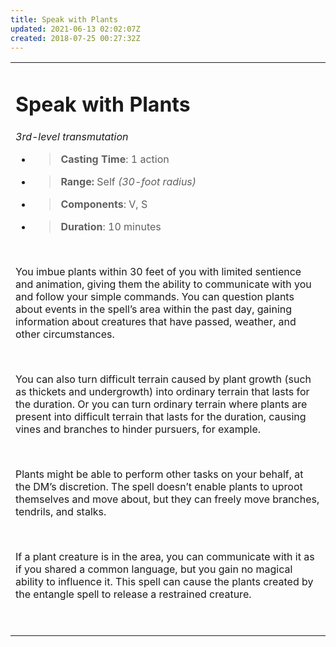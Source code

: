 ```yaml
---
title: Speak with Plants
updated: 2021-06-13 02:02:07Z
created: 2018-07-25 00:27:32Z
---
```


<table><tbody><tr class="odd"><td><h1 id="speak-with-plants"><strong>Speak with Plants</strong></h1><p><em>3rd-level transmutation</em></p><ul><li><blockquote><p><strong>Casting Time</strong>: 1 action</p></blockquote></li><li><blockquote><p><strong>Range:</strong> Self <em>(30-foot radius)</em></p></blockquote></li><li><blockquote><p><strong>Components</strong>: V, S</p></blockquote></li><li><blockquote><p><strong>Duration</strong>: 10 minutes</p></blockquote></li></ul><p> </p><p>You imbue plants within 30 feet of you with limited sentience and animation, giving them the ability to communicate with you and follow your simple commands. You can question plants about events in the spell’s area within the past day, gaining information about creatures that have passed, weather, and other circumstances.</p><p> </p><p>You can also turn difficult terrain caused by plant growth (such as thickets and undergrowth) into ordinary terrain that lasts for the duration. Or you can turn ordinary terrain where plants are present into difficult terrain that lasts for the duration, causing vines and branches to hinder pursuers, for example.</p><p> </p><p>Plants might be able to perform other tasks on your behalf, at the DM’s discretion. The spell doesn’t enable plants to uproot themselves and move about, but they can freely move branches, tendrils, and stalks.</p><p> </p><p>If a plant creature is in the area, you can communicate with it as if you shared a common language, but you gain no magical ability to influence it. This spell can cause the plants created by the entangle spell to release a restrained creature.</p><p> </p></td></tr></tbody></table>